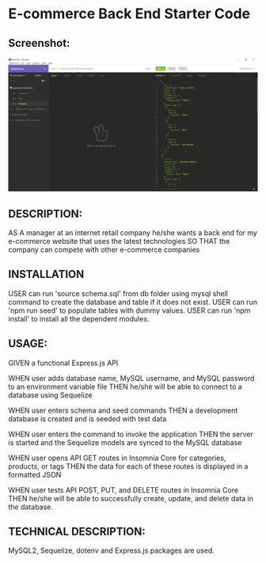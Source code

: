 # E-commerce Back End Starter Code

## Screenshot:
![](src/screenshot.png)

## DESCRIPTION: 
AS A manager at an internet retail company
he/she wants a back end for my e-commerce website that uses the latest technologies
SO THAT the company can compete with other e-commerce companies

## INSTALLATION
USER can run 'source schema.sql' from db folder using mysql shell command to create the database and table if it does not exist.
USER can run 'npm run seed' to populate tables with dummy values.
USER can run 'npm install' to install all the dependent modules.

## USAGE:

GIVEN a functional Express.js API

WHEN user adds database name, MySQL username, and MySQL password to an environment variable file
THEN he/she will be able to connect to a database using Sequelize

WHEN user enters schema and seed commands
THEN a development database is created and is seeded with test data

WHEN user enters the command to invoke the application
THEN the server is started and the Sequelize models are synced to the MySQL database

WHEN user opens API GET routes in Insomnia Core for categories, products, or tags
THEN the data for each of these routes is displayed in a formatted JSON

WHEN user tests API POST, PUT, and DELETE routes in Insomnia Core
THEN he/she will be able to successfully create, update, and delete data in the database.

## TECHNICAL DESCRIPTION: 
MySQL2, Sequelize, dotenv and Express.js packages are used.